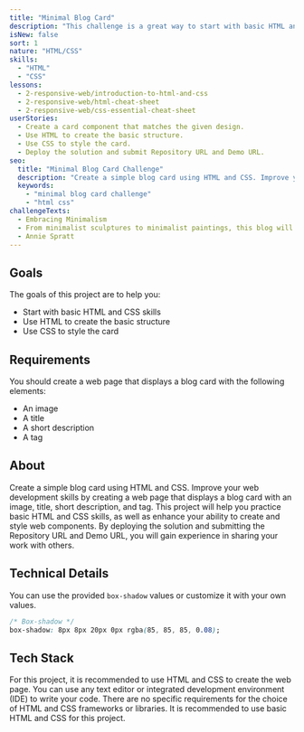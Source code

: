 ```yaml
---
title: "Minimal Blog Card"
description: "This challenge is a great way to start with basic HTML and CSS skills. The challenge is to create a simple blog card that includes an image, a title, a short description, and a tag."
isNew: false
sort: 1
nature: "HTML/CSS"
skills:
  - "HTML"
  - "CSS"
lessons:
  - 2-responsive-web/introduction-to-html-and-css
  - 2-responsive-web/html-cheat-sheet
  - 2-responsive-web/css-essential-cheat-sheet
userStories:
  - Create a card component that matches the given design.
  - Use HTML to create the basic structure.
  - Use CSS to style the card.
  - Deploy the solution and submit Repository URL and Demo URL.
seo:
  title: "Minimal Blog Card Challenge"
  description: "Create a simple blog card using HTML and CSS. Improve your web development skills by creating a web page that displays a blog card with an image, title, short description, and tag. This project will help you practice basic HTML and CSS skills, as well as enhance your ability to create and style web components. By deploying the solution and submitting the Repository URL and Demo URL, you will gain experience in sharing your work with others."
  keywords:
    - "minimal blog card challenge"
    - "html css"
challengeTexts:
  - Embracing Minimalism
  - From minimalist sculptures to minimalist paintings, this blog will inspire you to appreciate the beauty that lies in simplicity.
  - Annie Spratt
---
```


## Goals

The goals of this project are to help you:

- Start with basic HTML and CSS skills
- Use HTML to create the basic structure
- Use CSS to style the card

## Requirements

You should create a web page that displays a blog card with the following elements:

- An image
- A title
- A short description
- A tag

## About

Create a simple blog card using HTML and CSS. Improve your web development skills by creating a web page that displays a blog card with an image, title, short description, and tag. This project will help you practice basic HTML and CSS skills, as well as enhance your ability to create and style web components. By deploying the solution and submitting the Repository URL and Demo URL, you will gain experience in sharing your work with others.

## Technical Details

You can use the provided `box-shadow` values or customize it with your own values.

```css
/* Box-shadow */
box-shadow: 8px 8px 20px 0px rgba(85, 85, 85, 0.08);
```

## Tech Stack

For this project, it is recommended to use HTML and CSS to create the web page. You can use any text editor or integrated development environment (IDE) to write your code. There are no specific requirements for the choice of HTML and CSS frameworks or libraries. It is recommended to use basic HTML and CSS for this project.
